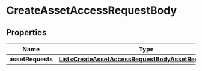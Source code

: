 

# CreateAssetAccessRequestBody

## Properties

Name | Type | Description | Notes
------------ | ------------- | ------------- | -------------
**assetRequests** | [**List&lt;CreateAssetAccessRequestBodyAssetRequestsInner&gt;**](CreateAssetAccessRequestBodyAssetRequestsInner.md) |  | 




